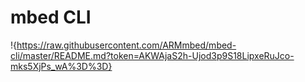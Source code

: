 # mbed CLI

!{https://raw.githubusercontent.com/ARMmbed/mbed-cli/master/README.md?token=AKWAjaS2h-Ujod3p9S18LipxeRuJco-mks5XjPs_wA%3D%3D}
